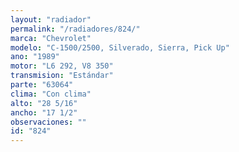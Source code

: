 ```yaml
---
layout: "radiador"
permalink: "/radiadores/824/"
marca: "Chevrolet"
modelo: "C-1500/2500, Silverado, Sierra, Pick Up"
ano: "1989"
motor: "L6 292, V8 350"
transmision: "Estándar"
parte: "63064"
clima: "Con clima"
alto: "28 5/16"
ancho: "17 1/2"
observaciones: ""
id: "824"
---
```



